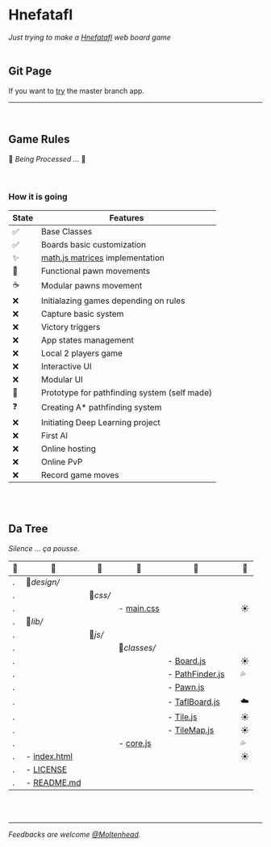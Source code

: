 # Hnefatafl
*Just trying to make a [Hnefatafl](https://en.wikipedia.org/wiki/Tafl_games) web board game*
<br/><br/>

## Git Page
If you want to [try](https://moltenhead.github.io/Hnefatafl) the master branch app.
<hr/>
<br/>

## Game Rules
:construction:  *Being Processed ...*  :construction:
<br/><br/><br/>

### How it is going
State | Features
------|---------
:white_check_mark:| Base Classes
:white_check_mark:| Boards basic customization
:sparkles:| [math.js matrices](http://mathjs.org/docs/datatypes/matrices.html) implementation
:construction:| Functional pawn movements
:coffee:| Modular pawns movement
:x:| Initialazing games depending on rules
:x:| Capture basic system
:x:| Victory triggers
:x:| App states management
:x:| Local 2 players game
:x:| Interactive UI
:x:| Modular UI
:construction:| Prototype for pathfinding system (self made)
:question:| Creating A* pathfinding system
:x:| Initiating Deep Learning project
:x:| First AI
:x:| Online hosting
:x:| Online PvP
:x:| Record game moves

<br/><br/>

## Da Tree
*Silence ... ça pousse.*

:deciduous_tree:|:evergreen_tree:|:ear_of_rice:|:herb:|:seedling:||:vertical_traffic_light:
-|-|-|-|-|-|-
.|:file_folder:*design/*|||||
.||:file_folder:*css/*||||
.|||- [main.css](https://github.com/Moltenhead/Hnefatafl/tree/master/design/css/main.css)|||:sunny:
.|:file_folder:*lib/*|||||
.||:file_folder:*js/*||||
.|||:file_folder:*classes/*|||
.||||- [Board.js](https://github.com/Moltenhead/Hnefatafl/tree/master/lib/js/classes/Board.js)||:sunny:
.||||- [PathFinder.js](https://github.com/Moltenhead/Hnefatafl/tree/master/lib/js/classes/PathFinder.js)||:sweat_drops:
.||||- [Pawn.js](https://github.com/Moltenhead/Hnefatafl/tree/master/lib/js/classes/Pawn.js)||
.||||- [TaflBoard.js](https://github.com/Moltenhead/Hnefatafl/tree/master/lib/js/classes/TaflBoard.js)||:cloud:
.||||- [Tile.js](https://github.com/Moltenhead/Hnefatafl/tree/master/lib/js/classes/Tile.js)||:sunny:
.||||- [TileMap.js](https://github.com/Moltenhead/Hnefatafl/tree/master/lib/js/classes/TileMap.js)||:sunny:
.|||- [core.js](https://github.com/Moltenhead/Hnefatafl/tree/master/lib/js/core.js)|||:sweat_drops:
.|- [index.html](https://github.com/Moltenhead/Hnefatafl/tree/master/index.html)|||||:sunny:
.|- [LICENSE](https://github.com/Moltenhead/Hnefatafl/tree/master/LICENSE)|||||
.|- [README.md](https://github.com/Moltenhead/Hnefatafl/tree/master/README.md)|||||

<br/><br/>
<hr/>

*Feedbacks are welcome [@Moltenhead](https://github.com/Moltenhead).*

